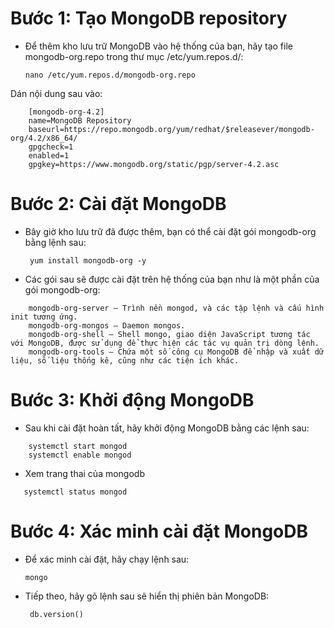 # Bước 1: Tạo MongoDB repository
- Để thêm kho lưu trữ MongoDB vào hệ thống của bạn, hãy tạo file mongodb-org.repo trong thư mục /etc/yum.repos.d/:

    `nano /etc/yum.repos.d/mongodb-org.repo`

Dán nội dung sau vào:
```
    [mongodb-org-4.2]
    name=MongoDB Repository
    baseurl=https://repo.mongodb.org/yum/redhat/$releasever/mongodb-org/4.2/x86_64/
    gpgcheck=1
    enabled=1
    gpgkey=https://www.mongodb.org/static/pgp/server-4.2.asc
```


# Bước 2: Cài đặt MongoDB
- Bây giờ kho lưu trữ đã được thêm, bạn có thể cài đặt gói mongodb-org bằng lệnh sau:

   ` yum install mongodb-org -y`
- Các gói sau sẽ được cài đặt trên hệ thống của bạn như là một phần của gói mongodb-org:
```
    mongodb-org-server – Trình nền mongod, và các tập lệnh và cấu hình init tương ứng.
    mongodb-org-mongos – Daemon mongos.
    mongodb-org-shell – Shell mongo, giao diện JavaScript tương tác với MongoDB, được sử dụng để thực hiện các tác vụ quản trị dòng lệnh.
    mongodb-org-tools – Chứa một số công cụ MongoDB để nhập và xuất dữ liệu, số liệu thống kê, cũng như các tiện ích khác.
```


# Bước 3: Khởi động MongoDB
- Sau khi cài đặt hoàn tất, hãy khởi động MongoDB bằng các lệnh sau:
```
    systemctl start mongod
    systemctl enable mongod
```
- Xem trang thai của mongodb
```
   systemctl status mongod
```

# Bước 4: Xác minh cài đặt MongoDB
- Để xác minh cài đặt, hãy chạy lệnh sau:

     `mongo`

- Tiếp theo, hãy gõ lệnh sau sẽ hiển thị phiên bản MongoDB:

     ` db.version()`
     
     
     
     
